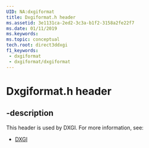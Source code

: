 ```yaml
---
UID: NA:dxgiformat
title: Dxgiformat.h header
ms.assetid: 3e1131ca-2ed2-3c3a-b1f2-3158a2fe22f7
ms.date: 01/11/2019
ms.keywords: 
ms.topic: conceptual
tech.root: direct3ddxgi
f1_keywords:
 - dxgiformat
 - dxgiformat/dxgiformat
---
```


# Dxgiformat.h header


## -description

This header is used by DXGI. For more information, see:

- [DXGI](../_direct3ddxgi/index.md)

